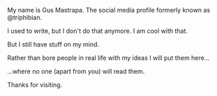My name is Gus Mastrapa. The social media profile formerly known as @triphibian.

I used to write, but I don't do that anymore. I am cool with that.

But I still have stuff on my mind.

Rather than bore people in real life with my ideas I will put them here...

...where no one (apart from you) will read them.

Thanks for visiting.
